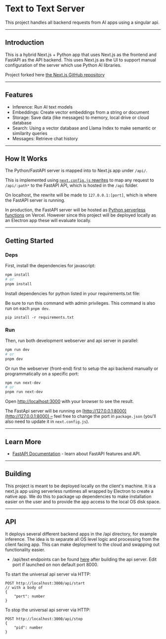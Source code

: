 # Text to Text Server

This project handles all backend requests from AI apps using a singular api.

---

## Introduction

This is a hybrid Next.js + Python app that uses Next.js as the frontend and FastAPI as the API backend. This uses Next.js as the UI to support manual configuration of the server which use Python AI libraries.

Project forked here [the Next.js GitHub repository](https://github.com/vercel/next.js/)

---

## Features

- Inference: Run AI text models
- Embeddings: Create vector embeddings from a string or document
- Storage: Save data (like messages) to memory, local drive or cloud database
- Search: Using a vector database and Llama Index to make semantic or similarity queries
- Messages: Retrieve chat history

---

## How It Works

The Python/FastAPI server is mapped into to Next.js app under `/api/`.

This is implemented using [`next.config.js` rewrites](https://github.com/digitros/nextjs-fastapi/blob/main/next.config.js) to map any request to `/api/:path*` to the FastAPI API, which is hosted in the `/api` folder.

On localhost, the rewrite will be made to `127.0.0.1:[port]`, which is where the FastAPI server is running.

In production, the FastAPI server will be hosted as [Python serverless functions](https://vercel.com/docs/concepts/functions/serverless-functions/runtimes/python) on Vercel. However since this project will be deployed locally as an Electron app these will evaluate locally.

---

## Getting Started

### Deps

First, install the dependencies for javascript:

```bash
npm install
# or
pnpm install
```

Install dependencies for python listed in your requirements.txt file:

Be sure to run this command with admin privileges. This command is also run on each `pnpm dev`.

```
pip install -r requirements.txt
```

### Run

Then, run both development webserver and api server in parallel:

```bash
npm run dev
# or
pnpm dev
```

Or run the webserver (front-end) first to setup the api backend manually or programmatically on a specific port:

```bash
npm run next-dev
# or
pnpm run next-dev
```

Open [http://localhost:3000](http://localhost:3000) with your browser to see the result.

The FastApi server will be running on [http://127.0.0.1:8000](http://127.0.0.1:8000) – feel free to change the port in `package.json` (you'll also need to update it in `next.config.js`).

---

## Learn More

- [FastAPI Documentation](https://fastapi.tiangolo.com/) - learn about FastAPI features and API.

---

## Building

This project is meant to be deployed locally on the client's machine. It is a next.js app using serverless runtimes all wrapped by Electron to create a native app. We do this to package up dependencies to make installation easier on the user and to provide the app access to the local OS disk space.

---

## API

It deploys several different backend apps in the /api directory, for example inference. The idea is to separate all OS level logic and processing from the client facing app. This can make deployment to the cloud and swapping out functionality easier.

- /api/text endpoints can be found [here](http://localhost:8000/docs) after building the api server. Edit port if launched on non default port 8000.

To start the universal api server via HTTP:

```
POST http://localhost:3000/api/start
// with a body of
{
    "port": number
}
```

To stop the universal api server via HTTP:

```
POST http://localhost:3000/api/stop
{
    "pid": number
}
```
